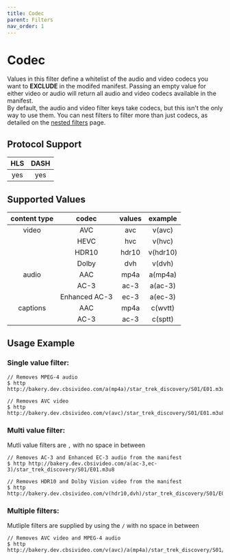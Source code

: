 ```yaml
---
title: Codec
parent: Filters
nav_order: 1
---
```


# Codec
Values in this filter define a whitelist of the audio and video codecs you want to **EXCLUDE** in the modifed manifest. Passing an empty value for either video or audio will return all audio and video codecs available in the manifest.
<br>
By default, the audio and video filter keys take codecs, but this isn't the only way to use them. You can nest filters to filter more than just codecs, as detailed on the <a href="nested-filters.html">nested filters</a> page.

## Protocol Support

HLS | DASH |
:--:|:----:|
yes | yes  |

## Supported Values

| content type  | codec         | values | example |
|:-------------:|:-------------:|:------:|:-------:|
| video         | AVC           | avc    | v(avc)  |
|               | HEVC          | hvc    | v(hvc)  |
|               | HDR10         | hdr10  | v(hdr10)|
|               | Dolby         | dvh    | v(dvh)  |
| audio         | AAC           | mp4a   | a(mp4a) |
|               | AC-3          | ac-3   | a(ac-3) |
|               | Enhanced AC-3 | ec-3   | a(ec-3) |
| captions      | AAC           | mp4a   | c(wvtt) |
|               | AC-3          | ac-3   | c(sptt) |

## Usage Example 
### Single value filter:

    // Removes MPEG-4 audio
    $ http http://bakery.dev.cbsivideo.com/a(mp4a)/star_trek_discovery/S01/E01.m3u8

    // Removes AVC video
    $ http http://bakery.dev.cbsivideo.com/v(avc)/star_trek_discovery/S01/E01.m3u8


### Multi value filter:
Mutli value filters are `,` with no space in between

    // Removes AC-3 and Enhanced EC-3 audio from the manifest
    $ http http://bakery.dev.cbsivideo.com/a(ac-3,ec-3)/star_trek_discovery/S01/E01.m3u8

    // Removes HDR10 and Dolby Vision video from the manifest
    $ http http://bakery.dev.cbsivideo.com/v(hdr10,dvh)/star_trek_discovery/S01/E01.m3u8

### Multiple filters:
Mutliple filters are supplied by using the `/` with no space in between

    // Removes AVC video and MPEG-4 audio
    $ http http://bakery.dev.cbsivideo.com/v(avc)/a(mp4a)/star_trek_discovery/S01/E01.m3u8

